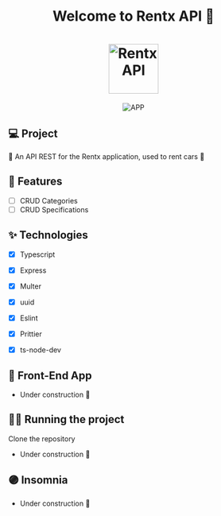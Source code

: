 
<h1 align="center">
  Welcome to Rentx API 👋
</h1>
<h1 align="center">
 <img alt="Rentx API " height="100" title="" src="https://i.imgur.com/JB8ExVZ.png" />
</h1>

<p align="center">

 <img src="https://i.imgur.com/KazVzko.png" alt="APP"/>
</p>



## 💻 Project
  🚗 An API REST for the Rentx application, used to rent cars 💨

## 🔨 Features

- [ ] CRUD Categories
- [ ] CRUD Specifications

## ✨ Technologies

- [X] Typescript
- [X] Express
- [X] Multer
- [X] uuid
- [X] Eslint
- [X] Prittier
- [X] ts-node-dev


## 🔖 Front-End App

- Under construction 🚧


## 🏃‍♂️ Running the project

Clone the repository

- Under construction 🚧

## 🟣 Insomnia

- Under construction 🚧

 